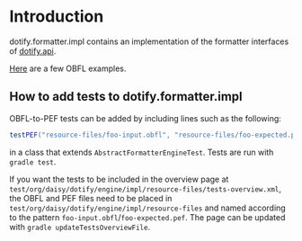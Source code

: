 # Introduction #
dotify.formatter.impl contains an implementation of the formatter interfaces of [dotify.api](https://github.com/joeha480/dotify/tree/master/dotify.api).

[Here](http://joeha480.github.io/dotify.formatter.impl/tests/org.daisy.dotify.engine.impl.resource-files.tests-overview.html) are a few OBFL examples.

## How to add tests to dotify.formatter.impl

OBFL-to-PEF tests can be added by including lines such as the
following:

```java
testPEF("resource-files/foo-input.obfl", "resource-files/foo-expected.pef", false);
```

in a class that extends `AbstractFormatterEngineTest`. Tests are run
with `gradle test`.

If you want the tests to be included in the overview page at
`test/org/daisy/dotify/engine/impl/resource-files/tests-overview.xml`,
the OBFL and PEF files need to be placed in
`test/org/daisy/dotify/engine/impl/resource-files` and named according
to the pattern `foo-input.obfl`/`foo-expected.pef`. The page can be
updated with `gradle updateTestsOverviewFile`.
